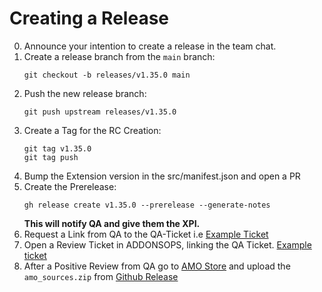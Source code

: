# Creating a Release
0. Announce your intention to create a release in the team chat.
1. Create a release branch from the `main` branch:
    ```
    git checkout -b releases/v1.35.0 main
    ```
2.  Push the new release branch:
    ```
    git push upstream releases/v1.35.0
    ```
3.  Create a Tag for the RC Creation: 
    ```
    git tag v1.35.0 
    git tag push
    ```
4. Bump the Extension version in the src/manifest.json and open a PR
5. Create the Prerelease: 
    ```
    gh release create v1.35.0 --prerelease --generate-notes
    ```
    __This will notify QA and give them the XPI.__ 
6. Request a Link from QA to the QA-Ticket i.e [Example Ticket](https://mozilla-hub.atlassian.net/browse/QA-3231)
7. Open a Review Ticket in ADDONSOPS, linking the QA Ticket. [Example ticket](https://mozilla-hub.atlassian.net/browse/ADDONSOPS-785)
8. After a Positive Review from QA go to [AMO Store](https://addons.mozilla.org/en-US/developers/addons) and upload the `amo_sources.zip` from [Github Release](https://github.com/mozilla-extensions/mozilla-vpn-extension/releases)
